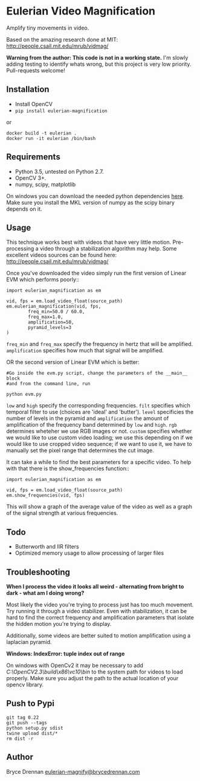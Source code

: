 # Eulerian Video Magnification

Amplify tiny movements in video.

Based on the amazing research done at MIT:
http://people.csail.mit.edu/mrub/vidmag/

**Warning from the author: This code is not in a working state.**  I'm slowly adding testing to identify whats wrong, but this project is very low priority.  Pull-requests welcome!

## Installation
  - Install OpenCV
  - `pip install eulerian-magnification`
  
  or
  
    docker build -t eulerian .
    docker run -it eulerian /bin/bash

## Requirements
  - Python 3.5, untested on Python 2.7.
  - OpenCV 3+.
  - numpy, scipy, matplotlib

On windows you can download the needed python dependencies [here](http://www.lfd.uci.edu/~gohlke/pythonlibs/). Make sure you install the MKL
version of numpy as the scipy binary depends on it.

## Usage

This technique works best with videos that have very little motion. Pre-processing a video through a stabilization
algorithm may help.  Some excellent videos sources can be found here: http://people.csail.mit.edu/mrub/vidmag/

Once you've downloaded the video simply run the first version of Linear EVM which performs poorly::

    import eulerian_magnification as em

    vid, fps = em.load_video_float(source_path)
    em.eulerian_magnification(vid, fps, 
            freq_min=50.0 / 60.0,
            freq_max=1.0,
            amplification=50,
            pyramid_levels=3
    )
`freq_min` and `freq_max` specify the frequency in hertz that will be amplified. `amplification` specifies how much that signal will be amplified.

OR the second version of Linear EVM which is better:

    #Go inside the evm.py script, change the parameters of the __main__ block
    #and from the command line, run
    
    python evm.py


`low` and `high` specify the corresponding frequencies. `filt` specifies which temporal filter to use (choices are 'ideal' and 'butter'). `level` specificies the number of levels in the pyramid and `amplification` the amount of amplification of the frequency band determined by `low` and `high`. `rgb` determines wheteher we use RGB images or not. `custom` specifies whether we would like to use custom video loading; we use this depending on if we would like to use cropped video sequence; if we want to use it, we have to manually set the pixel range that determines the cut image.


It can take a while to find the best parameters for a specific video. To help with that there is the show_frequencies
function::


    import eulerian_magnification as em
    
    vid, fps = em.load_video_float(source_path)
    em.show_frequencies(vid, fps)


This will show a graph of the average value of the video as well as a graph of the signal strength at various
frequencies.

## Todo
 - Butterworth and IIR filters
 - Optimized memory usage to allow processing of larger files

## Troubleshooting


**When I process the video it looks all weird - alternating from bright to dark - what am I doing wrong?**

Most likely the video you're trying to process just has too much movement. Try running it through a video stabilizer.
Even with stabilization, it can be hard to find the correct frequency and amplification parameters that isolate the
hidden motion you're trying to display.

Additionally, some videos are better suited to motion amplification using a laplacian pyramid.

**Windows: IndexError: tuple index out of range**

On windows with OpenCv2 it may be necessary to add *C:\\OpenCV2.3\\build\\x86\\vc10\\bin* to the system path for videos to load
properly.  Make sure you adjust the path to the actual location of your opencv library.

## Push to Pypi

    git tag 0.22
    git push --tags
    python setup.py sdist
    twine upload dist/*
    rm dist -r


## Author

Bryce Drennan <eulerian-magnify@brycedrennan.com>
